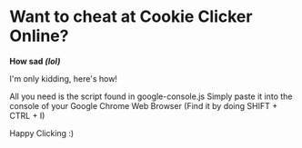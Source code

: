 # Want to cheat at Cookie Clicker Online?
**How sad *(lol)***

I'm only kidding, here's how!

All you need is the script found in google-console.js
Simply paste it into the console of your Google Chrome Web Browser (Find it by doing SHIFT + CTRL + I)


Happy Clicking :)
